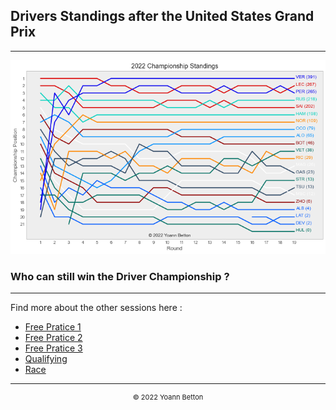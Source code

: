 ## Drivers Standings after the United States Grand Prix

---

<img src="/output/2022-10-23_United_States_Grand_Prix/drivers_standings_championship_white.png?raw=true"/>

### Who can still win the Driver Championship ?

--- 

Find more about the other sessions here :
  - [Free Pratice 1](/page/FP1/2022-10-23_United_States_Grand_Prix)  
  - [Free Pratice 2](/page/FP2/2022-10-23_United_States_Grand_Prix) 
  - [Free Pratice 3](/page/FP3/2022-10-23_United_States_Grand_Prix)
  - [Qualifying](/page/Qualifying/2022-10-23_United_States_Grand_Prix) 
  - [Race](/page/Race/2022-10-23_United_States_Grand_Prix)

---

<div style="text-align: center">
  <p style="font-size:11px">&copy; 2022 Yoann Betton</p>
</div>

<!-- ---

<p style="font-size:11px">Page generated from <a href="https://github.com/yoannbtn/yoannbtn.github.io">github.com/yoannbtn</a>.</p> -->